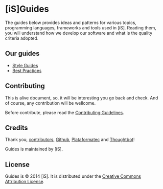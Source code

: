 # [iS]Guides

The guides below provides ideas and patterns for various topics, programming languages, frameworks and tools used in [iS]. Reading them, you will understand how we develop our software and what is the quality criteria adopted.

## Our guides

* [Style Guides](/style-guides)
* [Best Practices](/best-practices)

## Contributing

This is alive document, so, it will be interesting you go back and check. And of course, any contribution will be wellcome.

Before contribute, please read the [Contributing Guidelines](CONTRIBUTING.md).

## Credits

Thank you, [contributors](https://github.com/internetsistemas/guides/graphs/contributors), [Github](https://github.com/styleguide), [Plataformatec](http://guidelines.plataformatec.com.br) and [Thoughtbot](https://github.com/thoughtbot/guides)!

Guides is maintained by [iS].

## License

Guides is © 2014 [iS]. It is distributed under the [Creative Commons Attribution License](http://creativecommons.org/licenses/by/3.0/).
